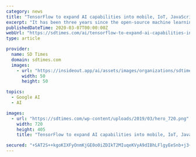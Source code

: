 ```yaml
---
category: news
title: "TensorFlow to expand AI capabilities into mobile, IoT, JavaScript"
excerpt: "It has been three years since the open-source machine learning platform TensorFlow was launched, and now the team is announcing new and ambitious plans for the AI library. The TensorFlow Developer ..."
publishedDateTime: 2020-03-07T00:00:00Z
webUrl: "https://sdtimes.com/ai/tensorflow-to-expand-ai-capabilities-into-mobile-iot-javascript/"
type: article

provider:
  name: SD Times
  domain: sdtimes.com
  images:
    - url: "https://insideout.app/ai/assets/images/organizations/sdtimes.com-50x50.jpg"
      width: 50
      height: 50

topics:
  - Google AI
  - AI

images:
  - url: "https://sdtimes.com/wp-content/uploads/2019/03/hero_720.png"
    width: 720
    height: 405
    title: "TensorFlow to expand AI capabilities into mobile, IoT, JavaScript"

secured: "+SAT2S++kgoKIXFyOnmKjGE0o0iZDIkT2MIuqeKVyA9dIBhLFlgyEeSnb+j3+w1sMmelAqxCYZHJCJBSgDLRQOvvTkfkPl/JQo42GMS+fktkukzncJJkGGVfkGnMI+AGNKXZ1PE96A0auXDudgNZuKRAuNWUQAjquEarzwOi1R6WKQF41VNdkAksKyhrYMWHmQpDJO5Yqds7JucnBbWVz3YrYtOiuxvii+jVCJDxLLxrcHoINCM/XZds8i+fMFgpaenB5UJPQRDea1vom/NVYpTplCfDOTii0xdZYb6ykKbjDdGXkLGlaWuzfd6+bWnW;Jqwav5R0xk//2imfJ4P32Q=="
---
```


